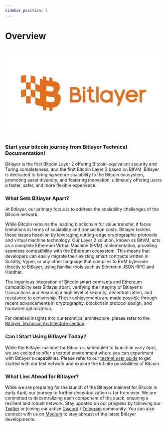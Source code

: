 ```yaml
---
sidebar_position: 1
---
```


# Overview
##   

![alt text](FA_Bitlayer-Logo-horizontal.png)

### Start your bitcoin journey from Bitlayer Technical Documentation!

Bitlayer is the first Bitcoin Layer 2 offering Bitcoin-equivalent security and Turing completeness, and the first Bitcoin Layer 2 based on BitVM. 
Bitlayer is dedicated to bringing secure scalability to the Bitcoin ecosystem, promoting asset diversity, and fostering innovation, ultimately offering users a faster, safer, and more flexible experience.

### What Sets Bitlayer Apart?

At Bitlayer, our primary focus is to address the scalability challenges of the Bitcoin network.

While Bitcoin remains the leading blockchain for value transfer, it faces limitations in terms of scalability and transaction costs. Bitlayer tackles these issues head-on by leveraging cutting-edge cryptographic protocols and virtual machine technology. Our Layer 2 solution, known as BitVM, acts as a complete Ethereum Virtual Machine (EVM) implementation, providing seamless compatibility with the Ethereum ecosystem. This means that developers can easily migrate their existing smart contracts written in Solidity, Vyper, or any other language that compiles to EVM bytecode directly to Bitlayer, using familiar tools such as Ethereum JSON-RPC and Hardhat.

The ingenious integration of Bitcoin smart contracts and Ethereum compatibility sets Bitlayer apart, verifying the integrity of Bitlayer's transactions and ensuring a high level of security, decentralization, and resistance to censorship. These achievements are made possible through recent advancements in cryptography, blockchain protocol design, and hardware optimization.

For detailed insights into our technical architecture, please refer to the [Bitlayer Technical Architecture section](/docs/AboutBitlayer/technicalarchitecture).

### Can I Start Using Bitlayer Today?
While the Bitlayer mainnet for Bitcoin is scheduled to launch in early April, we are excited to offer a testnet environment where you can experiment with Bitlayer's capabilities. Please refer to our [testnet user guide](/docs/Build/TestnetUserGuide) to get started with our test network and explore the infinite possibilities of Bitcoin.

### What Lies Ahead for Bitlayer?
While we are preparing for the launch of the Bitlayer mainnet for Bitcoin in early April, our journey to further decentralization is far from over. We are committed to decentralizing each component of the stack, ensuring a resilient and robust network. Stay updated on our progress by following our [Twitter](https://twitter.com/BitLayerLabs) or joining our active [Discord](https://discord.com/invite/GGSjNyD8nj) / [Telegram](https://t.me/bitlayerofficial) community. You can also connect with us on [Medium](https://medium.com/@Bitlayer) to stay abreast of the latest Bitlayer developments.